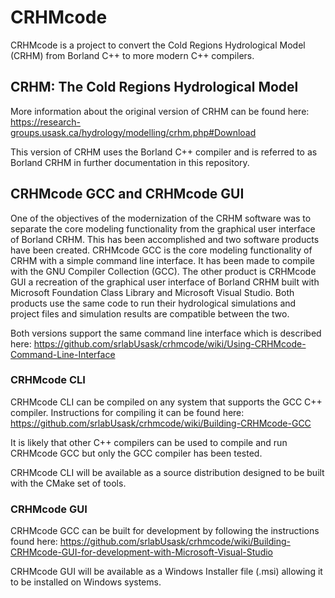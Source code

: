 # CRHMcode

CRHMcode is a project to convert the Cold Regions Hydrological Model (CRHM) from Borland C++ to more modern C++ compilers.

## CRHM: The Cold Regions Hydrological Model

More information about the original version of CRHM can be found here: https://research-groups.usask.ca/hydrology/modelling/crhm.php#Download

This version of CRHM uses the Borland C++ compiler and is referred to as Borland CRHM in further documentation in this repository.

## CRHMcode GCC and CRHMcode GUI

One of the objectives of the modernization of the CRHM software was to separate the core modeling functionality from the graphical user interface of Borland CRHM. This has been accomplished and two software products have been created. CRHMcode GCC is the core modeling functionality of CRHM with a simple command line interface. It has been made to compile with the GNU Compiler Collection (GCC). The other product is CRHMcode GUI a recreation of the graphical user interface of Borland CRHM built with Microsoft Foundation Class Library and Microsoft Visual Studio. Both products use the same code to run their hydrological simulations and project files and simulation results are compatible between the two.

Both versions support the same command line interface which is described here: https://github.com/srlabUsask/crhmcode/wiki/Using-CRHMcode-Command-Line-Interface

### CRHMcode CLI

CRHMcode CLI can be compiled on any system that supports the GCC C++ compiler. Instructions for compiling it can be found here: https://github.com/srlabUsask/crhmcode/wiki/Building-CRHMcode-GCC

It is likely that other C++ compilers can be used to compile and run CRHMcode GCC but only the GCC compiler has been tested.

CRHMcode CLI will be available as a source distribution designed to be built with the CMake set of tools.


### CRHMcode GUI

CRHMcode GCC can be built for development by following the instructions found here: https://github.com/srlabUsask/crhmcode/wiki/Building-CRHMcode-GUI-for-development-with-Microsoft-Visual-Studio

CRHMcode GUI will be available as a Windows Installer file (.msi) allowing it to be installed on Windows systems.
